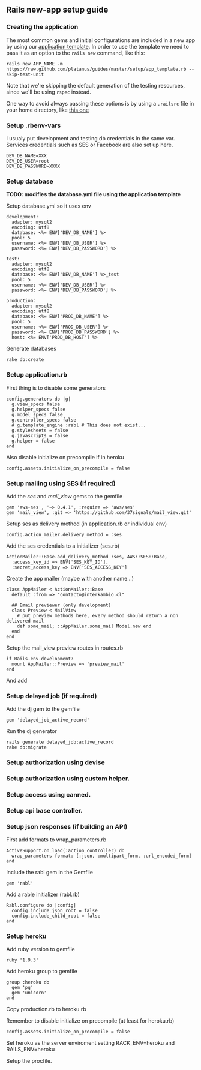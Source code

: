 ## Rails new-app setup guide

### Creating the application

The most common gems and initial configurations are included in a new app by using our [application template](/setup/app_template.rb). In order to use the template we need to pass it as an option to the `rails new` command, like this:

`rails new APP_NAME -m https://raw.github.com/platanus/guides/master/setup/app_template.rb --skip-test-unit`

Note that we're skipping the default generation of the testing resources, since we'll be using `rspec` instead.

One way to avoid always passing these options is by using a `.railsrc` file in your home directory, like [this one](https://github.com/aarellano/dotfiles/blob/master/.railsrc)

### Setup .rbenv-vars

I usualy put development and testing db credentials in the same var.
Services credentials such as SES or Facebook are also set up here.

    DEV_DB_NAME=XXX
    DEV_DB_USER=root
    DEV_DB_PASSWORD=XXXX

### Setup database
**TODO: modifies the database.yml file using the application template**

Setup database.yml so it uses env

    development:
      adapter: mysql2
      encoding: utf8
      database: <%= ENV['DEV_DB_NAME'] %>
      pool: 5
      username: <%= ENV['DEV_DB_USER'] %>
      password: <%= ENV['DEV_DB_PASSWORD'] %>

    test:
      adapter: mysql2
      encoding: utf8
      database: <%= ENV['DEV_DB_NAME'] %>_test
      pool: 5
      username: <%= ENV['DEV_DB_USER'] %>
      password: <%= ENV['DEV_DB_PASSWORD'] %>

    production:
      adapter: mysql2
      encoding: utf8
      database: <%= ENV['PROD_DB_NAME'] %>
      pool: 5
      username: <%= ENV['PROD_DB_USER'] %>
      password: <%= ENV['PROD_DB_PASSWORD'] %>
      host: <%= ENV['PROD_DB_HOST'] %>

Generate databases

    rake db:create

### Setup application.rb

First thing is to disable some generators

    config.generators do |g|
      g.view_specs false
      g.helper_specs false
      g.model_specs false
      g.controller_specs false
      # g.template_engine :rabl # This does not exist...
      g.stylesheets = false
      g.javascripts = false
      g.helper = false
    end

Also disable initialize on precompile if in heroku

    config.assets.initialize_on_precompile = false

### Setup mailing using SES (if required)

Add the _ses_ and _mail_view_ gems to the gemfile

    gem 'aws-ses', '~> 0.4.1', :require => 'aws/ses'
    gem 'mail_view', :git => 'https://github.com/37signals/mail_view.git'

Setup ses as delivery method (in application.rb or individual env)

    config.action_mailer.delivery_method = :ses

Add the ses credentials to a initializer (ses.rb)

    ActionMailer::Base.add_delivery_method :ses, AWS::SES::Base,
      :access_key_id => ENV['SES_KEY_ID'],
      :secret_access_key => ENV['SES_ACCESS_KEY']

Create the app mailer (maybe with another name...)

    class AppMailer < ActionMailer::Base
      default :from => "contacto@interkambio.cl"

      ## Email previewer (only development)
      class Preview < MailView
        # put preview methods here, every method should return a non delivered mail
        def some_mail; ::AppMailer.some_mail Model.new end
      end
    end

Setup the mail_view preview routes in routes.rb

    if Rails.env.development?
      mount AppMailer::Preview => 'preview_mail'
    end

And add

### Setup delayed job (if required)

Add the dj gem to the gemfile

    gem 'delayed_job_active_record'

Run the dj generator

    rails generate delayed_job:active_record
    rake db:migrate

### Setup authorization using devise

### Setup authorization using custom helper.

### Setup access using canned.

### Setup api base controller.

### Setup json responses (if building an API)

First add formats to wrap_parameters.rb

    ActiveSupport.on_load(:action_controller) do
      wrap_parameters format: [:json, :multipart_form, :url_encoded_form]
    end

Include the rabl gem in the Gemfile

    gem 'rabl'

Add a rable initializer (rabl.rb)

    Rabl.configure do |config|
      config.include_json_root = false
      config.include_child_root = false
    end

### Setup heroku

Add ruby version to gemfile

    ruby '1.9.3'

Add heroku group to gemfile

    group :heroku do
      gem 'pg'
      gem 'unicorn'
    end

Copy production.rb to heroku.rb

Remember to disable initialize on precompile (at least for heroku.rb)

    config.assets.initialize_on_precompile = false

Set heroku as the server enviroment setting RACK_ENV=heroku and RAILS_ENV=heroku

Setup the procfile.
